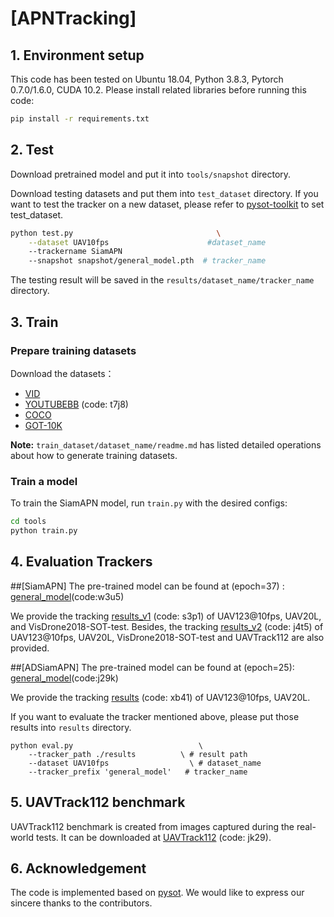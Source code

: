 # [APNTracking]

## 1. Environment setup
This code has been tested on Ubuntu 18.04, Python 3.8.3, Pytorch 0.7.0/1.6.0, CUDA 10.2.
Please install related libraries before running this code: 
```bash
pip install -r requirements.txt
```

## 2. Test
Download pretrained model and put it into `tools/snapshot` directory.

Download testing datasets and put them into `test_dataset` directory. If you want to test the tracker on a new dataset, please refer to [pysot-toolkit](https://github.com/StrangerZhang/pysot-toolkit) to set test_dataset.

```bash 
python test.py                                \
	--dataset UAV10fps                      #dataset_name
    --trackername SiamAPN
	--snapshot snapshot/general_model.pth  # tracker_name
```
The testing result will be saved in the `results/dataset_name/tracker_name` directory.

## 3. Train

### Prepare training datasets

Download the datasets：
* [VID](http://image-net.org/challenges/LSVRC/2017/)
* [YOUTUBEBB](https://pan.baidu.com/s/1ZTdfqvhIRneGFXur-sCjgg) (code: t7j8)
* [COCO](http://cocodataset.org)
* [GOT-10K](http://got-10k.aitestunion.com/downloads)


**Note:** `train_dataset/dataset_name/readme.md` has listed detailed operations about how to generate training datasets.


### Train a model
To train the SiamAPN model, run `train.py` with the desired configs:

```bash
cd tools
python train.py
```

## 4. Evaluation Trackers

##[SiamAPN] 
The pre-trained model can be found at (epoch=37) : [general_model](https://pan.baidu.com/s/1GSgj3UwObcUKyT8TFSJ5qA)(code:w3u5) 

We provide the tracking [results_v1](https://pan.baidu.com/s/1EWOSHNcOldJBCCmwY-mvVA) (code: s3p1) of UAV123@10fps, UAV20L, and VisDrone2018-SOT-test. Besides, the tracking [results_v2](https://pan.baidu.com/s/1zCmiWHbNiDTyUELyZ8NXwg) (code: j4t5) of UAV123@10fps, UAV20L, VisDrone2018-SOT-test and UAVTrack112 are  also provided. 

##[ADSiamAPN] 
The pre-trained model can be found at (epoch=25): [general_model](https://pan.baidu.com/s/1ovv45-pfQ9PQQJMi2b2K3A)(code:j29k)

We provide the tracking [results](https://pan.baidu.com/s/11Gpf4vjKrIyWh4QV8CVWTA) (code: xb41) of UAV123@10fps, UAV20L.


If you want to evaluate the tracker mentioned above, please put those results into  `results` directory.
```
python eval.py 	                          \
	--tracker_path ./results          \ # result path
	--dataset UAV10fps                  \ # dataset_name
	--tracker_prefix 'general_model'   # tracker_name
```
## 5. UAVTrack112 benchmark
UAVTrack112 benchmark is created from images captured during the real-world tests. It can be downloaded at [UAVTrack112](https://pan.baidu.com/s/1lF2pTQu39dIUC7iGR44mxA) (code: jk29).

## 6. Acknowledgement
The code is implemented based on [pysot](https://github.com/STVIR/pysot). We would like to express our sincere thanks to the contributors.